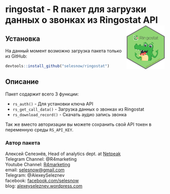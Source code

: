 
# ringostat - R пакет для загрузки данных о звонках из Ringostat API<a href='https://selesnow.github.io/ringostat/'><img src='man/figures/logo.png' align="right" height="138.5" /></a>

<!-- badges: start -->
<!-- badges: end -->

## Установка

На данный момент возможно загрузка пакета только из GitHub:

``` r
devtools::install_github("selesnow/ringostat")
```

## Описание

Пакет содаржит всего 3 функции:

* `rs_auth()` - Для установки ключа API
* `rs_get_call_data()` - Загрузка данных о звонках из Ringostat
* `rs_download_record()` - Скачать аудио запись звонка

Так же вместо авторизации вы можете сохранить свой API токен в переменную среды `RS_API_KEY`.

### Автор пакета
Алексей Селезнёв, Head of analytics dept. at [Netpeak](https://netpeak.net)
<Br>Telegram Channel: @R4marketing
<Br>Youtube Channel: [R4marketing](https://www.youtube.com/R4marketing/?sub_confirmation=1)
<Br>email: selesnow@gmail.com
<Br>Telegram: @AlexeySeleznev
<Br>facebook: [facebook.com/selesnow](https://www.facebook.com/selesnow)
<Br>blog: [alexeyseleznev.wordpress.com](https://alexeyseleznev.wordpress.com/)
